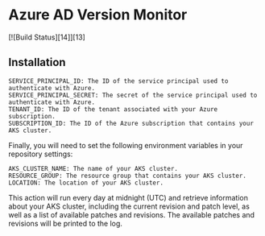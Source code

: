 # Azure AD Version Monitor

[![Build Status][14]][13]


## Installation
```
SERVICE_PRINCIPAL_ID: The ID of the service principal used to authenticate with Azure.
SERVICE_PRINCIPAL_SECRET: The secret of the service principal used to authenticate with Azure.
TENANT_ID: The ID of the tenant associated with your Azure subscription.
SUBSCRIPTION_ID: The ID of the Azure subscription that contains your AKS cluster.
```
Finally, you will need to set the following environment variables in your repository settings:

```
AKS_CLUSTER_NAME: The name of your AKS cluster.
RESOURCE_GROUP: The resource group that contains your AKS cluster.
LOCATION: The location of your AKS cluster.
```
This action will run every day at midnight (UTC) and retrieve information about your AKS cluster, including the current revision and patch level, as well as a list of available patches and revisions. The available patches and revisions will be printed to the log.
